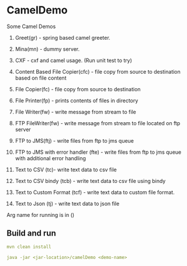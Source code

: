 # CamelDemo
Some Camel Demos

1. Greet(gr) - spring based camel greeter.

2. Mina(mn) - dummy server.

3. CXF - cxf and camel usage. (Run unit test to try)

4. Content Based File Copier(cfc) - file copy from source to destination based on file content

5. File Copier(fc) - file copy from source to destination

6. File Printer(fp) - prints contents of files in directory

7. File Writer(fw) - write message from stream to file

8. FTP FileWriter(fw) - write message from stream to file located on ftp server

9. FTP to JMS(ftj) - write files from ftp to jms queue

10. FTP to JMS with error handler (fte) - write files from ftp to jms queue with additional error handling

11. Text to CSV (tc)- write text data to csv file

12. Text to CSV bindy (tcb) - write text data to csv file using bindy

13. Text to Custom Format (tcf) - write text data to custom file format.

14. Text to Json (tj) - write text data to json file

Arg name for running is in ()


## Build and run
```yaml
mvn clean install 

java -jar <jar-location>/camelDemo <demo-name>
```
